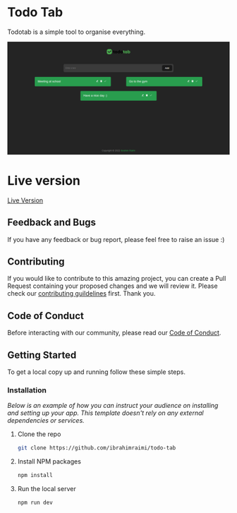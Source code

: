 # Todo Tab

Todotab is a simple tool to organise everything.

<div>
   <img src="./src/assets/screenshot.png"
</div>

# Live version

[Live Version](https://todotab.vercel.app/)

## Feedback and Bugs

If you have any feedback or bug report, please feel free to raise an issue :)

<!-- //TODO: Create Installation guide  -->

## Contributing

If you would like to contribute to this amazing project, you can create a Pull Request containing your proposed changes and we will review it. Please check our [contributing guildelines](CONTRIBUTING.md) first. Thank you.

## Code of Conduct

Before interacting with our community, please read our [Code of Conduct](CODE_OF_CONDUCT.md).

## Getting Started

To get a local copy up and running follow these simple steps.

### Installation

_Below is an example of how you can instruct your audience on installing and setting up your app. This template doesn't rely on any external dependencies or services._

1. Clone the repo
   ```sh
   git clone https://github.com/ibrahimraimi/todo-tab
   ```
1. Install NPM packages
   ```sh
   npm install
   ```
1. Run the local server
   ```sh
   npm run dev
   ```

